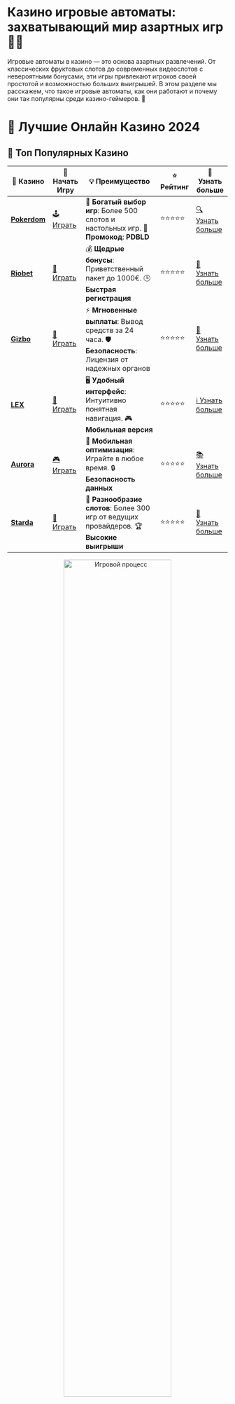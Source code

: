 # **Казино игровые автоматы: захватывающий мир азартных игр 🎰💥**

Игровые автоматы в казино — это основа азартных развлечений. От классических фруктовых слотов до современных видеослотов с невероятными бонусами, эти игры привлекают игроков своей простотой и возможностью больших выигрышей. В этом разделе мы расскажем, что такое игровые автоматы, как они работают и почему они так популярны среди казино-геймеров. 🌟

# 🎰 Лучшие Онлайн Казино 2024

## 🌟 Топ Популярных Казино

| 🎲 **Казино** | 🔗 **Начать Игру** | 💡 **Преимущество** | ⭐ **Рейтинг** | 🔗 **Узнать больше** |
|--------------|---------------------|---------------------|----------------|----------------------|
| [**Pokerdom**](https://brandplay.link/4k77v2yx) | [🕹️ Играть](https://brandplay.link/4k77v2yx) | 🎉 **Богатый выбор игр**: Более 500 слотов и настольных игр. 🎁 **Промокод**: **PDBLD** | ⭐⭐⭐⭐⭐ | [🔍 Узнать больше](https://brandplay.link/4k77v2yx) |
| [**Riobet**](https://brandplay.link/7xBLTPyj) | [🎰 Играть](https://brandplay.link/7xBLTPyj) | 💰 **Щедрые бонусы**: Приветственный пакет до 1000€. 🕒 **Быстрая регистрация** | ⭐⭐⭐⭐⭐ | [📖 Узнать больше](https://brandplay.link/7xBLTPyj) |
| [**Gizbo**](https://brandplay.link/bprXw4YV) | [🎲 Играть](https://brandplay.link/bprXw4YV) | ⚡ **Мгновенные выплаты**: Вывод средств за 24 часа. 🛡️ **Безопасность**: Лицензия от надежных органов | ⭐⭐⭐⭐⭐ | [📝 Узнать больше](https://brandplay.link/bprXw4YV) |
| [**LEX**](https://brandplay.link/zW4hdDFV) | [🤑 Играть](https://brandplay.link/zW4hdDFV) | 🖥️ **Удобный интерфейс**: Интуитивно понятная навигация. 🎮 **Мобильная версия** | ⭐⭐⭐⭐⭐ | [ℹ️ Узнать больше](https://brandplay.link/zW4hdDFV) |
| [**Aurora**](https://10trafic-stat2.com/click/668546556bcc6313411604bd/6766/13032/subaccount) | [🎮 Играть](https://10trafic-stat2.com/click/668546556bcc6313411604bd/6766/13032/subaccount) | 📱 **Мобильная оптимизация**: Играйте в любое время. 🔒 **Безопасность данных** | ⭐⭐⭐⭐⭐ | [📚 Узнать больше](https://10trafic-stat2.com/click/668546556bcc6313411604bd/6766/13032/subaccount) |
| [**Starda**](https://brandplay.link/fB7xwRFL) | [🎯 Играть](https://brandplay.link/fB7xwRFL) | 🎰 **Разнообразие слотов**: Более 300 игр от ведущих провайдеров. 🏆 **Высокие выигрыши** | ⭐⭐⭐⭐⭐ | [🔎 Узнать больше](https://brandplay.link/fB7xwRFL) |

<div align="center">
    <img src="https://i.pinimg.com/originals/87/9e/b9/879eb9354dd0699582408b68f2e253b2.gif" alt="Игровой процесс" width="70%">
</div>

## 💎 Лучшие Бонусы и Акции

| 🎲 **Казино** | 🔗 **Начать Игру** | 💡 **Преимущество** | ⭐ **Рейтинг** | 🔗 **Узнать больше** |
|--------------|---------------------|---------------------|----------------|----------------------|
| [**Kometa**](https://brandplay.link/8ZymQJV8) | [🎰 Играть](https://brandplay.link/8ZymQJV8) | 🎁 **Эксклюзивные бонусы**: Регулярные акции и промо. 🔄 **Программы лояльности** | ⭐⭐⭐⭐☆ | [🔍 Узнать больше](https://brandplay.link/8ZymQJV8) |
| [**R7**](https://brandplay.link/bMd3Yjsw) | [🕹️ Играть](https://brandplay.link/bMd3Yjsw) | 🕒 **Круглосуточная поддержка**: Всегда на связи. 💸 **Высокие лимиты** | ⭐⭐⭐⭐☆ | [📖 Узнать больше](https://brandplay.link/bMd3Yjsw) |
| [**7K**](https://brandplay.link/BvQyFShp) | [🎲 Играть](https://brandplay.link/BvQyFShp) | 🌟 **Эксклюзивные бонусы**: Только для VIP игроков. 🎉 **Сезонные акции** | ⭐⭐⭐⭐☆ | [📝 Узнать больше](https://brandplay.link/BvQyFShp) |
| [**Kent**](https://brandplay.link/Fv2WP3js) | [🤑 Играть](https://brandplay.link/Fv2WP3js) | 📈 **Высокий RTP**: Более 98%. 💼 **Профессиональная поддержка** | ⭐⭐⭐⭐☆ | [ℹ️ Узнать больше](https://brandplay.link/Fv2WP3js) |
| [**1Xslots**](https://brandplay.link/hSB1khtr) | [🎮 Играть](https://brandplay.link/hSB1khtr) | 🎉 **Множество акций**: Еженедельные бонусы и турниры. 🛡️ **Безопасность** | ⭐⭐⭐⭐☆ | [📚 Узнать больше](https://brandplay.link/hSB1khtr) |
| [**Gama**](https://brandplay.link/j6NMKsDz) | [🎯 Играть](https://brandplay.link/j6NMKsDz) | 🔍 **Интуитивный интерфейс**: Легкость использования. 🏅 **Престижные турниры** | ⭐⭐⭐⭐☆ | [🔎 Узнать больше](https://brandplay.link/j6NMKsDz) |

<div align="center">
    <img src="https://i.pinimg.com/originals/87/9e/b9/879eb9354dd0699582408b68f2e253b2.gif" alt="Игровой процесс" width="70%">
</div>

## 🚀 Быстрые Выигрыши и Поддержка

| 🎲 **Казино** | 🔗 **Начать Игру** | 💡 **Преимущество** | ⭐ **Рейтинг** | 🔗 **Узнать больше** |
|--------------|---------------------|---------------------|----------------|----------------------|
| [**Onion**](https://brandplay.link/zBGRVpQ9) | [🎰 Играть](https://brandplay.link/zBGRVpQ9) | 🤑 **Низкие ставки**: Идеально для начинающих. 🔄 **Быстрые выводы** | ⭐⭐⭐⭐☆ | [🔍 Узнать больше](https://brandplay.link/zBGRVpQ9) |
| [**Чемпион**](https://temon-gter.cfd/go/lRq?p80412p304504pcc44t17455) | [🕹️ Играть](https://temon-gter.cfd/go/lRq?p80412p304504pcc44t17455) | 🏅 **Лояльная программа**: Награды за активность. 🎁 **Ежемесячные бонусы** | ⭐⭐⭐⭐☆ | [📖 Узнать больше](https://temon-gter.cfd/go/lRq?p80412p304504pcc44t17455) |
| [**Vavada**](https://vavadapartner.pro/?promo=ea5c9275-6854-4505-94fc-95ab18221945-linkb2) | [🎲 Играть](https://vavadapartner.pro/?promo=ea5c9275-6854-4505-94fc-95ab18221945-linkb2) | 🚀 **Быстрая регистрация**: Начните играть мгновенно. 🔐 **Безопасные транзакции** | ⭐⭐⭐⭐☆ | [📝 Узнать больше](https://vavadapartner.pro/?promo=ea5c9275-6854-4505-94fc-95ab18221945-linkb2) |
| [**Friends**](https://gofriends.kim/linkb2) | [🤑 Играть](https://gofriends.kim/linkb2) | 🤝 **Социальные игры**: Играйте с друзьями. 🌐 **Мультиплатформенность** | ⭐⭐⭐⭐☆ | [ℹ️ Узнать больше](https://gofriends.kim/linkb2) |
| [**1WIN**](https://brandplay.link/smXVpBbG) | [🎮 Играть](https://brandplay.link/smXVpBbG) | 🏆 **Спортивные ставки**: Широкий выбор видов спорта. 💵 **Высокие коэффициенты** | ⭐⭐⭐⭐☆ | [📚 Узнать больше](https://brandplay.link/smXVpBbG) |
| [**Drip**](https://drp-ircp01.com/c07e6a3db) | [🎯 Играть](https://drp-ircp01.com/c07e6a3db) | 🌐 **Инновационные игры**: Новейшие игровые технологии. 🛡️ **Высокая безопасность** | ⭐⭐⭐⭐☆ | [🔎 Узнать больше](https://drp-ircp01.com/c07e6a3db) |
| [**JoyCasino**](https://rpc30.call2me.pro/?/ru/registration?apkpop=0&partner=p24970p3291217pc98f) | [🎰 Играть](https://rpc30.call2me.pro/?/ru/registration?apkpop=0&partner=p24970p3291217pc98f) | 🎁 **Приятные бонусы**: Ежедневные акции и подарки. 🕹️ **Разнообразие игр** | ⭐⭐⭐⭐☆ | [🔍 Узнать больше](https://rpc30.call2me.pro/?/ru/registration?apkpop=0&partner=p24970p3291217pc98f) |

<div align="center">
    <img src="https://i.pinimg.com/originals/87/9e/b9/879eb9354dd0699582408b68f2e253b2.gif" alt="Игровой процесс" width="70%">
</div>
---

✨ **Выбирайте лучшее казино для себя и наслаждайтесь игрой! Удачи!** ✨
![Казино игровые автоматы](https://i.pinimg.com/originals/a9/29/6e/a9296ea1cf6a7c20a985e593451f0323.png)

### 1. **Что такое казино игровые автоматы?** 🎮

Игровые автоматы — это устройства для азартных игр, где результат определяется случайным образом. В них игроки делают ставки и вращают барабаны, пытаясь собрать выигрышные комбинации символов. Эти автоматы могут быть как классическими, с тремя барабанами, так и современными видеослотами с пятью и более барабанами. Видеослоты часто включают дополнительные бонусы, такие как бесплатные спины, бонусные раунды и множители. 🏆

### 2. **Типы казино игровых автоматов** 🎰

Существует множество типов игровых автоматов, каждый из которых предлагает уникальные особенности и возможности для игроков. Вот самые популярные из них:

- **Классические слоты** 🍒: Эти автоматы предлагают простую механику с ограниченным количеством символов, как фрукты, BAR и 7. Идеально для любителей традиционных игр.
- **Видеослоты** 🎥: Современные автоматы с яркой графикой и множеством бонусных функций. Темы видеослотов могут быть разнообразными: от древнегреческих мифов до фантастических миров.
- **Слоты с прогрессивными джекпотами** 💰: Эти автоматы накапливают джекпот с каждой сделанной ставкой, что дает шанс выиграть огромные суммы.
- **Мегавейсы** 🌠: Система, которая дает игрокам возможность выигрывать на множестве линий. Мегавейсы предлагают до 117 649 способов выиграть!

### 3. **Как работают казино игровые автоматы?** 🧩

Игровые автоматы функционируют на основе генератора случайных чисел (ГСЧ), который обеспечит честность и случайность каждого вращения барабанов. В момент, когда игрок нажимает кнопку для запуска вращения, ГСЧ генерирует случайную комбинацию символов. Результат спина не зависит от предыдущих, что делает каждое вращение уникальным.

- **Линии выплат** 🛤️: В большинстве слотов есть несколько линий выплат, по которым символы могут выпасть в нужной последовательности, чтобы принести выигрыш.
- **Бонусные функции** 🎁: Слоты часто предлагают фриспины, бонусные игры или дополнительные множители для увеличения шансов на выигрыш.
- **RTP (возврат игроку)** 💸: Показатель, который показывает, какой процент от сделанных ставок возвращается игрокам в долгосрочной перспективе. Чем выше RTP, тем выгоднее играть.

### 4. **Популярные казино игровые автоматы** 🎰

Среди множества слотов в казино можно выделить несколько, которые заслужили признание игроков за их увлекательный процесс и большие выигрыши. Вот несколько популярных игр:

- **Sweet Bonanza** 🍭: Яркий слот с фруктовыми символами и уникальной механикой Tumble, где выигрыши могут повторяться с каждым новым спином.
- **Gates of Olympus** 🏛️: Слот с древнегреческой темой и множителями, которые могут значительно повысить ваш выигрыш.
- **Book of Dead** 📖: Один из самых популярных слотов с египетской тематикой, который предлагает игрокам бонусные раунды и фриспины.
- **Starburst** 🌟: Классика среди видеослотов с яркими графическими эффектами и расширяющимися дикими символами, которые могут увеличить ваш выигрыш.

### 5. **Почему казино игровые автоматы так популярны?** 🌍

- **Простота и доступность** 💡: Для игры не нужно быть экспертом — достаточно выбрать ставку и нажать кнопку. Слоты интуитивно понятны, даже новичкам.
- **Разнообразие тем и механик** 🎭: Каждый слот имеет свою уникальную тему и стиль игры. В кино, мифологии, приключениях или даже в фантастике — можно найти слот для любого.
- **Высокие шансы на большие выигрыши** 💥: Прогрессивные слоты и бонусные функции дают шанс на крупные выплаты.
- **Дополнительные бонусы** 🎁: Множество слотов предлагают дополнительные возможности для выигрыша, такие как фриспины, множители и бонусные раунды.

### 6. **Как выбрать казино игровой автомат?** 🔍

Выбор игрового автомата зависит от ваших предпочтений. Если вы ищете простоту, попробуйте классические слоты. Для любителей бонусов и уникальных тем подойдут видеослоты с фриспинами и дополнительными функциями. Также важно обратить внимание на RTP: высокие проценты возврата могут улучшить ваши шансы на выигрыш.

Погружайтесь в мир казино игровых автоматов, наслаждайтесь игрой и будьте удачливы! 🍀🎰
